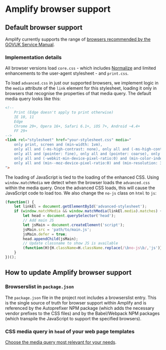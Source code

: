# Amplify browser support

## Default browser support

Amplify currently supports the range of [browsers recommended by the GOVUK Service Manual](https://www.gov.uk/service-manual/technology/designing-for-different-browsers-and-devices).

### Implementation details

All browser versions load `core.css` - which includes [Normalize](https://necolas.github.io/normalize.css/) and limited enhancements to the user-agent stylesheet - and `print.css`.

To load `advanced.css` in just our supported browsers, we implement logic in the `media` attribute of the `link` element for this stylesheet, loading it only in browsers that recognise the properties of that media query. The default media query looks like this:

```HTML
<!--
    Print (Edge doesn't apply to print otherwise)
    IE 10, 11
    Edge
    Chrome 29+, Opera 16+, Safari 6.1+, iOS 7+, Android ~4.4+
    FF 29+
-->
<link rel="stylesheet" href="your-stylesheet.css" media="
    only print, screen and (min-width: 1vm),
    only all and (-ms-high-contrast: none), only all and (-ms-high-contrast: active),
    only all and (pointer: fine), only all and (pointer: coarse), only all and (pointer: none),
    only all and (-webkit-min-device-pixel-ratio:0) and (min-color-index:0),
    only all and (min--moz-device-pixel-ratio:0) and (min-resolution: 3e1dpcm)
">
```

The loading of JavaScript is tied to the loading of the enhanced CSS. Using `window.matchMedia` we detect when the browser loads the `advanced.css` within the media query. Once the advanced CSS loads, this will cause the JavaScript code to load too. We also change the `no-js` class on `html` to `js`:

```javascript
(function() {
	let linkEl = document.getElementById('advanced-stylesheet');
	if (window.matchMedia && window.matchMedia(linkEl.media).matches) {
		let head = document.querySelector('head');
		// Add main JS
		let jsMain = document.createElement('script');
		jsMain.src = 'path/to/main.js';
		jsMain.defer = true;
		head.appendChild(jsMain);
		// Update classname to show JS is available
		(function(H){H.className=H.className.replace(/\bno-js\b/,'js')})(document.documentElement);
	}
})();
```

## How to update Amplify browser support

### Browserslist in `package.json`

The `package.json` file in the project root includes a browserslist entry. This is the single source of truth for browser support within Amplify and is referenced by the Autoprefixer NPM package (which adds the necessary vendor prefixes to the CSS files) and by the Babel/Webpack NPM packages (which transpile the JavaScript to support the specified browsers).

### CSS media query in `head` of your web page templates

[Choose the media query most relevant for your needs](https://github.com/Fall-Back/CSS-Mustard-Cut).